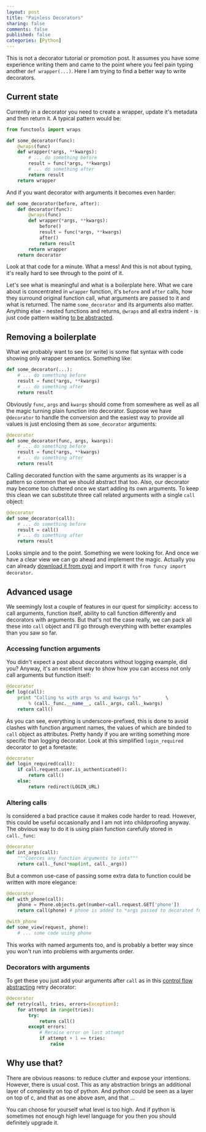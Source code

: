 ```yaml
---
layout: post
title: "Painless Decorators"
sharing: false
comments: false
published: false
categories: [Python]
---
```


This is not a decorator tutorial or promotion post. It assumes you have some experience writing them and came to the point where you feel pain typing another `def wrapper(...)`. Here I am trying to find a better way to write decorators.

<!--more-->


## Current state

Currently in a decorator you need to create a wrapper, update it's metadata and then return it.
A typical pattern would be:

``` python
from functools import wraps

def some_decorator(func):
    @wraps(func)
    def wrapper(*args, **kwargs):
        # ... do something before
        result = func(*args, **kwargs)
        # ... do something after
        return result
    return wrapper
```

And if you want decorator with arguments it becomes even harder:

``` python
def some_decorator(before, after):
    def decorator(func):
        @wraps(func)
        def wrapper(*args, **kwargs):
            before()
            result = func(*args, **kwargs)
            after()
            return result
        return wrapper
    return decorator
```

Look at that code for a minute. What a mess! And this is not about typing, it's really hard to see through to the point of it.

Let's see what is meaningful and what is a boilerplate here. What we care about is concentrated in `wrapper` function, it's `before` and `after` calls, how they surround original function call, what arguments are passed to it and what is returned. The name `some_decorator` and its arguments also matter. Anything else - nested functions and returns, `@wraps` and all extra indent - is just code pattern waiting [to be abstracted][acf].


## Removing a boilerplate

What we probably want to see (or write) is some flat syntax with code showing only wrapper semantics. Something like:

``` python
def some_decorator(...):
    # ... do something before
    result = func(*args, **kwargs)
    # ... do something after
    return result
```

Obviously `func`, `args` and `kwargs` should come from somewhere as well as all the magic turning plain function into decorator. Suppose we have `@decorator` to handle the conversion and the easiest way to provide all values is just enclosing them as `some_decorator` arguments:

``` python
@decorator
def some_decorator(func, args, kwargs):
    # ... do something before
    result = func(*args, **kwargs)
    # ... do something after
    return result
```

Calling decorated function with the same arguments as its wrapper is a pattern so common that we should abstract that too. Also, our decorator may become too cluttered once we start adding its own arguments. To keep this clean we can substitute three call related arguments with a single `call` object:

``` python
@decorator
def some_decorator(call):
    # ... do something before
    result = call()
    # ... do something after
    return result
```

Looks simple and to the point. Something we were looking for. And once we have a clear view we can go ahead and implement the magic. Actually you can already [download it from pypi][funcy-pypi] and import it with `from funcy import decorator`.


## Advanced usage

We seemingly lost a couple of features in our quest for simplicity: access to call arguments, function itself, ability to call function differently and decorators with arguments. But that's not the case really, we can pack all these into `call` object and I'll go through everything with better examples than you saw so far.


### Accessing function arguments

You didn't expect a post about decorators without logging example, did you? Anyway, it's an excellent way to show how you can access not only call arguments but function itself:

``` python
@decorator
def log(call):
    print "Calling %s with args %s and kwargs %s"         \
        % (call._func.__name__, call._args, call._kwargs)
    return call()
```

As you can see, everything is underscore-prefixed, this is done to avoid clashes with function argument names, the values of which are binded to `call` object as attributes. Pretty handy if you are writing something more specific than logging decorator. Look at this simplified `login_required` decorator to get a foretaste:

``` python
@decorator
def login_required(call):
    if call.request.user.is_authenticated():
        return call()
    else:
        return redirect(LOGIN_URL)
```


### Altering calls

Is considered a bad practice cause it makes code harder to read. However, this could be useful occasionally and I am not into childproofing anyway. The obvious way to do it is using plain function carefully stored in `call._func`:

``` python
@decorator
def int_args(call):
    """Coerces any function arguments to ints"""
    return call._func(*map(int, call._args))
```

But a common use-case of passing some extra data to function could be written with more elegance:

``` python
@decorator
def with_phone(call):
    phone = Phone.objects.get(number=call.request.GET['phone'])
    return call(phone) # phone is added to *args passed to decorated function

@with_phone
def some_view(request, phone):
    # ... some code using phone
```

This works with named arguments too, and is probably a better way since you won't run into problems with arguments order.


### Decorators with arguments

To get these you just add your arguments after `call` as in this [control flow abstracting][acf] retry decorator:

``` python
@decorator
def retry(call, tries, errors=Exception):
    for attempt in range(tries):
        try:
            return call()
        except errors:
            # Reraise error on last attempt
            if attempt + 1 == tries:
                raise
```


## Why use that?

There are obvious reasons: to reduce clutter and expose your intentions. However, there is usual cost. This as any abstraction brings an additional layer of complexity on top of python. And python could be seen as a layer on top of c, and that as one above asm, and that ...

You can choose for yourself what level is too high. And if python is sometimes not enough high level language for you then you should definitely upgrade it.


[acf]: http://hackflow.com/blog/2013/10/08/abstracting-control-flow/
[funcy-pypi]: https://pypi.python.org/pypi/funcy
